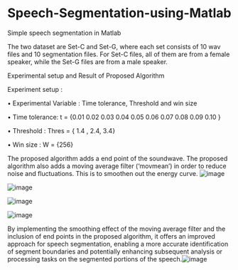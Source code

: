 # Speech-Segmentation-using-Matlab
Simple speech segmentation in Matlab

 The two dataset are Set-C and Set-G, where each set consists of 10
 wav files and 10 segmentation files. For Set-C files,
 all of them are from a female speaker, while the Set-G files are from a male speaker.

Experimental setup and Result of Proposed Algorithm

 Experiment setup :
 
 • Experimental Variable : Time tolerance, Threshold and win size
 
 • Time tolerance: t = {0.01 0.02 0.03 0.04 0.05 0.06 0.07 0.08 0.09 0.10 }
 
 • Threshold : Thres = { 1.4 , 2.4, 3.4}
 
 • Win size : W = {256}

The proposed algorithm adds a end point of the  soundwave.
The proposed algorithm also adds a moving average filter (‘movmean’) in order to reduce noise and fluctuations. This is to smoothen out the energy curve. 
 ![image](https://github.com/tengkoku/Speech-Segmentation-using-Matlab/assets/148973550/aca76f57-df20-4caf-b889-f7ccf71cae7c)

![image](https://github.com/tengkoku/Speech-Segmentation-using-Matlab/assets/148973550/35d18881-4dce-4971-bf46-66cfe20d9cf3)

![image](https://github.com/tengkoku/Speech-Segmentation-using-Matlab/assets/148973550/0a671f6d-942b-46e2-859f-508331049662)

![image](https://github.com/tengkoku/Speech-Segmentation-using-Matlab/assets/148973550/2d222c8d-e16b-40eb-8094-29a8d6ca3225)

By implementing the smoothing effect of the moving average filter and the inclusion of end points in the proposed algorithm, it offers an improved approach for speech segmentation, enabling a more accurate identification of segment boundaries and potentially enhancing subsequent analysis or processing tasks on the segmented portions of the speech.![image](https://github.com/tengkoku/Speech-Segmentation-using-Matlab/assets/148973550/07219490-e6b2-462b-b2fb-fd5deb5471d5)




 
